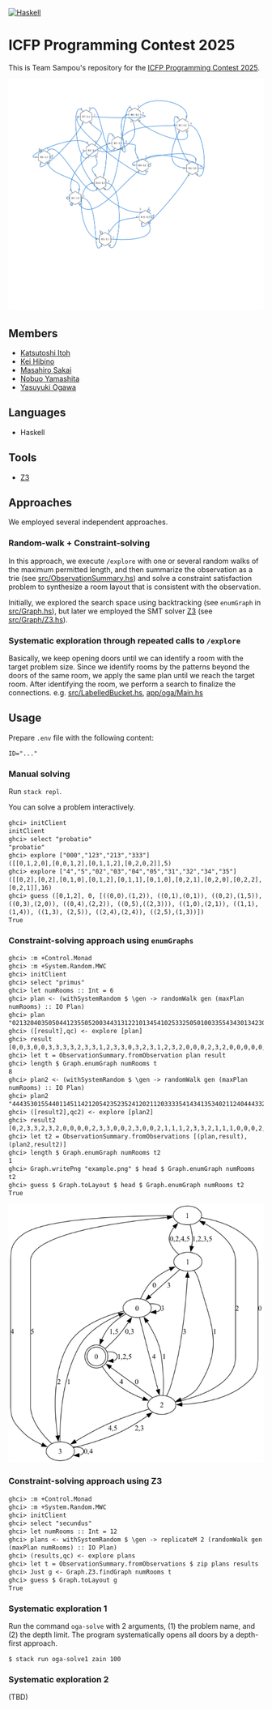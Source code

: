 [![Haskell](https://github.com/TeamSampou/icfpc2025/actions/workflows/haskell.yml/badge.svg)](https://github.com/TeamSampou/icfpc2025/actions/workflows/haskell.yml)

# ICFP Programming Contest 2025

This is Team Sampou's repository for the [ICFP Programming Contest 2025](http://icfpcontest2025.github.io/).

![](banner.svg)

## Members

* [Katsutoshi Itoh](https://github.com/cutsea110)
* [Kei Hibino](https://github.com/khibino)
* [Masahiro Sakai](https://github.com/msakai)
* [Nobuo Yamashita](https://github.com/nobsun)
* [Yasuyuki Ogawa](https://github.com/oganet)

## Languages

* Haskell

## Tools

* [Z3](https://github.com/Z3Prover/z3)

## Approaches

We employed several independent approaches.

### Random-walk + Constraint-solving

In this approach, we execute `/explore` with one or several random walks of the maximum permitted length, and then summarize the observation as a trie (see [src/ObservationSummary.hs](src/ObservationSummary.hs)) and solve a constraint satisfaction problem to synthesize a room layout that is consistent with the observation.

Initially, we explored the search space using backtracking (see `enumGraph` in [src/Graph.hs](src/Graph.hs)), but later we employed the SMT solver [Z3](https://github.com/Z3Prover/z3) (see [src/Graph/Z3.hs](src/Graph/Z3.hs)).

### Systematic exploration through repeated calls to `/explore`

Basically, we keep opening doors until we can identify a room with the target problem size.
Since we identify rooms by the patterns beyond the doors of the same room, we apply the same plan until we reach the target room.
After identifying the room, we perform a search to finalize the connections.
e.g. [src/LabelledBucket.hs](src/LabelledBucket.hs), [app/oga/Main.hs](app/oga/Main.hs)

## Usage

Prepare `.env` file with the following content:

```
ID="..."
```

### Manual solving

Run `stack repl`.

You can solve a problem interactively.

```
ghci> initClient
initClient
ghci> select "probatio"
"probatio"
ghci> explore ["000","123","213","333"]
([[0,1,2,0],[0,0,1,2],[0,1,1,2],[0,2,0,2]],5)
ghci> explore ["4","5","02","03","04","05","31","32","34","35"]
([[0,2],[0,2],[0,1,0],[0,1,2],[0,1,1],[0,1,0],[0,2,1],[0,2,0],[0,2,2],[0,2,1]],16)
ghci> guess ([0,1,2], 0, [((0,0),(1,2)), ((0,1),(0,1)), ((0,2),(1,5)), ((0,3),(2,0)), ((0,4),(2,2)), ((0,5),((2,3))), ((1,0),(2,1)), ((1,1),(1,4)), ((1,3), (2,5)), ((2,4),(2,4)), ((2,5),(1,3))])
True
```

### Constraint-solving approach using `enumGraphs`

```
ghci> :m +Control.Monad
ghci> :m +System.Random.MWC
ghci> initClient
ghci> select "primus"
ghci> let numRooms :: Int = 6
ghci> plan <- (withSystemRandom $ \gen -> randomWalk gen (maxPlan numRooms) :: IO Plan)
ghci> plan
"021320403505044123550520034431312210134541025332505010033554343013423011254052531011533004340304253205132534"
ghci> ([result],qc) <- explore [plan]
ghci> result
[0,0,3,0,0,3,3,3,3,2,3,3,1,2,3,3,0,3,2,3,1,2,3,2,0,0,0,2,3,2,0,0,0,0,0,0,0,0,0,2,3,3,0,1,1,1,0,0,3,1,2,3,3,0,1,1,1,0,0,0,2,1,1,1,1,1,0,2,1,1,1,1,2,1,1,1,2,3,2,3,2,0,1,2,0,0,0,0,1,1,3,2,3,3,2,0,2,1,1,0,3,3,1,1,0,3,1,1,1]
ghci> let t = ObservationSummary.fromObservation plan result
ghci> length $ Graph.enumGraph numRooms t
8
ghci> plan2 <- (withSystemRandom $ \gen -> randomWalk gen (maxPlan numRooms) :: IO Plan)
ghci> plan2
"444353015544011451142120542352352412021120333354143413534021124044433230143221233515203430144335244212214453"
ghci> ([result2],qc2) <- explore [plan2]
ghci> result2
[0,2,3,3,2,3,2,0,0,0,0,2,3,3,0,0,2,3,0,0,2,1,1,1,2,3,3,2,1,1,1,0,0,0,2,0,3,3,2,0,0,0,0,0,0,0,0,0,2,0,2,1,1,1,0,0,0,2,0,0,0,0,0,2,0,2,3,3,2,1,1,1,1,1,1,1,1,1,2,1,1,0,0,0,0,0,0,0,2,1,1,1,1,3,2,1,1,1,1,3,2,0,3,2,0,2,3,1,1]
ghci> let t2 = ObservationSummary.fromObservations [(plan,result), (plan2,result2)]
ghci> length $ Graph.enumGraph numRooms t2
1
ghci> Graph.writePng "example.png" $ head $ Graph.enumGraph numRooms t2
ghci> guess $ Graph.toLayout $ head $ Graph.enumGraph numRooms t2
True
```

![The example.png saved above](solutions/primus/example.png)

### Constraint-solving approach using Z3

```
ghci> :m +Control.Monad
ghci> :m +System.Random.MWC
ghci> initClient
ghci> select "secundus"
ghci> let numRooms :: Int = 12
ghci> plans <- withSystemRandom $ \gen -> replicateM 2 (randomWalk gen (maxPlan numRooms) :: IO Plan)
ghci> (results,qc) <- explore plans
ghci> let t = ObservationSummary.fromObservations $ zip plans results
ghci> Just g <- Graph.Z3.findGraph numRooms t
ghci> guess $ Graph.toLayout g
True
```

### Systematic exploration 1

Run the command `oga-solve` with 2 arguments, (1) the problem name, and (2) the depth limit. The program systematically opens all doors by a depth-first approach.

```
$ stack run oga-solve1 zain 100
```

### Systematic exploration 2

(TBD)
